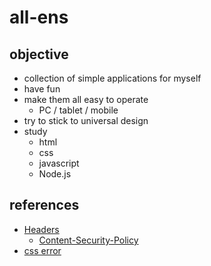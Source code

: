# all-ens

## objective
- collection of simple applications for myself
- have fun
- make them all easy to operate
  - PC / tablet / mobile
- try to stick to universal design
- study
  - html
  - css
  - javascript
  - Node.js

## references
- [Headers](https://developer.mozilla.org/en-US/docs/Web/API/Headers)
  - [Content-Security-Policy](https://developer.mozilla.org/ja/docs/Web/HTTP/Headers/Content-Security-Policy)
- [css error](https://qiita.com/baby-0105/items/0356b0af4ab4585d86c4)